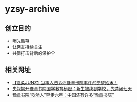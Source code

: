 # yzsy-archive

## 创立目的
- 曝光黑幕
- 让网友持续关注
- 共同打击背后的保护伞

## 相关网址
- [【温柔JUNZ】当事人告诉你豫章书院事件的完整始末！](https://www.bilibili.com/video/BV12E411h7A6)
- [央视揭开豫章书院国学教育秘密：新生被绑到学校，先禁闭七天](https://www.thepaper.cn/newsDetail_forward_1883338)
- [豫章书院“吹哨人”奔走六年：中国还有许多“豫章书院”](https://news.qq.com/rain/a/20230331A0603500)
